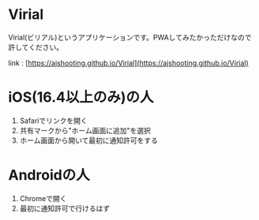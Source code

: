 # Virial
Virial(ビリアル)というアプリケーションです。PWAしてみたかっただけなので許してください。 

link : [https://ajshooting.github.io/Virial](https://ajshooting.github.io/Virial)

# iOS(16.4以上のみ)の人  
1. Safariでリンクを開く
2. 共有マークから"ホーム画面に追加"を選択
3. ホーム画面から開いて最初に通知許可をする

# Androidの人
1. Chromeで開く
2. 最初に通知許可で行けるはず
